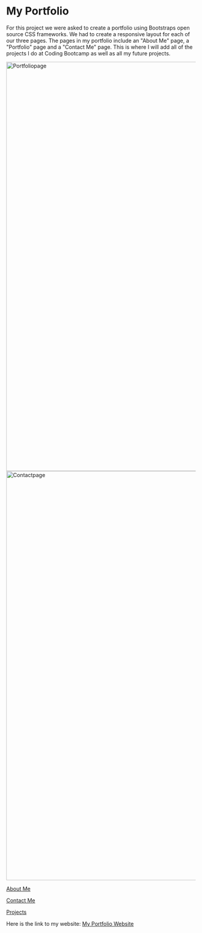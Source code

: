 # My Portfolio

 For this project we were asked to create a portfolio using Bootstraps open source CSS frameworks. We had to create a responsive 
 layout for each of our three pages. The pages in my portfolio include an "About Me" page, a "Portfolio" page and a "Contact Me"
 page. This is where I will add all of the projects I do at Coding Bootcamp as well as all my future projects. 



<img width="1087" alt="Portfoliopage" src="https://user-images.githubusercontent.com/58192900/73901738-b097fe00-4861-11ea-81c0-ed5a68a0b4f1.png">




<img width="1087" alt="Contactpage" src="https://user-images.githubusercontent.com/58192900/73901696-94945c80-4861-11ea-84c1-828bdd56e25e.png">





[About Me](Aboutme.png)

[Contact Me](Contactpage.png)

[Projects](Portfoliopage.png)

Here is the link to my website:
[My Portfolio Website](Myhttps://tlomax111.github.io/)
